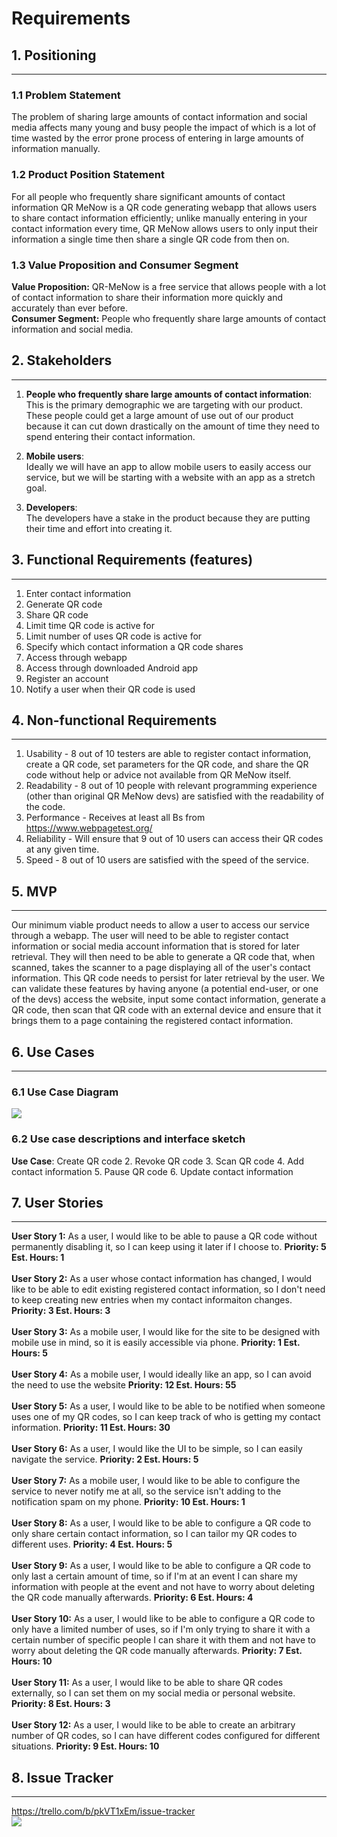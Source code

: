 # Requirements
## 1. Positioning
___
### 1.1 Problem Statement
The problem of sharing large amounts of contact information and social media affects many young and busy
people the impact of which is a lot of time wasted by the error prone process of entering in large amounts of
information manually.
### 1.2 Product Position Statement
For all people who frequently share significant amounts of contact information QR MeNow is a QR code
generating webapp that allows users to share contact information efficiently; unlike manually entering
in your contact information every time, QR MeNow allows users to only input their information a single
time then share a single QR code from then on.
### 1.3 Value Proposition and Consumer Segment
**Value Proposition:** QR-MeNow is a free service that allows people with a lot of contact information to
share their information more quickly and accurately than ever before. <br>
**Consumer Segment:** People who frequently share large amounts of contact information and social media.
## 2. Stakeholders
___
1. __People who frequently share large amounts of contact information__: <br>
   This is the primary demographic we are targeting with our product. These people could get a large amount of
   use out of our product because it can cut down drastically on the amount of time they need to spend entering
   their contact information.

2. __Mobile users__: <br>
   Ideally we will have an app to allow mobile users to easily access our service, but we will be starting with
   a website with an app as a stretch goal.

2. __Developers__: <br>
   The developers have a stake in the product because they are putting their time and effort into creating it.
## 3. Functional Requirements (features)
___
1. Enter contact information
2. Generate QR code
3. Share QR code
4. Limit time QR code is active for
5. Limit number of uses QR code is active for
6. Specify which contact information a QR code shares
7. Access through webapp
8. Access through downloaded Android app
9. Register an account
10. Notify a user when their QR code is used
## 4. Non-functional Requirements
___
1. Usability - 8 out of 10 testers are able to register contact information, create a QR code, set parameters
   for the QR code, and share the QR code without help or advice not available from QR MeNow itself.
2. Readability - 8 out of 10 people with relevant programming experience (other than original QR MeNow devs)
   are satisfied with the readability of the code.
3. Performance - Receives at least all Bs from https://www.webpagetest.org/
4. Reliability - Will ensure that 9 out of 10 users can access their QR codes at any given time.
5. Speed - 8 out of 10 users are satisfied with the speed of the service.
## 5. MVP
___
Our minimum viable product needs to allow a user to access our service through a webapp. The user will need to be
able to register contact information or social media account information that is stored for later retrieval. They
will then need to be able to generate a QR code that, when scanned, takes the scanner to a page displaying all of
the user's contact information. This QR code needs to persist for later retrieval by the user. We can validate these
features by having anyone (a potential end-user, or one of the devs) access the website, input some contact
information, generate a QR code, then scan that QR code with an external device and ensure that it brings them to a
page containing the registered contact information.
## 6. Use Cases
___
### 6.1 Use Case Diagram
![](https://github.com/Oddant1/QR-MeNow/blob/D2/documentation/assets/D2UseCase.png)
### 6.2 Use case descriptions and interface sketch
__Use Case__: Create QR code
2. Revoke QR code
3. Scan QR code
4. Add contact information
5. Pause QR code
6. Update contact information
## 7. User Stories
___
__User Story 1:__ As a user, I would like to be able to pause a QR code without permanently
  disabling it, so I can keep using it later if I choose to. __Priority: 5 Est. Hours: 1__ <br><br>
__User Story 2:__ As a user whose contact information has changed, I would like to be able to edit existing
  registered contact information, so I don't need to keep creating new entries when my contact informaiton
  changes. __Priority: 3 Est. Hours: 3__ <br><br>
__User Story 3:__ As a mobile user, I would like for the site to be designed with mobile use in mind, so it is
  easily accessible via phone. __Priority: 1 Est. Hours: 5__ <br><br>
__User Story 4:__ As a mobile user, I would ideally like an app, so I can avoid the need to use the website
 __Priority: 12 Est. Hours: 55__ <br><br>
__User Story 5:__ As a user, I would like to be able to be notified when someone uses one of my QR codes, so I
  can keep track of who is getting my contact information. __Priority: 11 Est. Hours: 30__ <br><br>
__User Story 6:__ As a user, I would like the UI to be simple, so I can easily navigate the service.
  __Priority: 2 Est. Hours: 5__ <br><br>
__User Story 7:__ As a mobile user, I would like to be able to configure the service to never notify me at
  all, so the service isn't adding to the notification spam on my phone. __Priority: 10 Est. Hours: 1__ <br><br>
__User Story 8:__ As a user, I would like to be able to configure a QR code to only share certain contact
  information, so I can tailor my QR codes to different uses. __Priority: 4 Est. Hours: 5__ <br><br>
__User Story 9:__ As a user, I would like to be able to configure a QR code to only last a certain amount of
  time, so if I'm at an event I can share my information with people at the event and not have to worry about
  deleting the QR code manually afterwards. __Priority: 6 Est. Hours: 4__ <br><br>
__User Story 10:__ As a user, I would like to be able to configure a QR code to only have a limited number of
  uses, so if I'm only trying to share it with a certain number of specific people I can share it with them and
  not have to worry about deleting the QR code manually afterwards. __Priority: 7 Est. Hours: 10__ <br><br>
__User Story 11:__ As a user, I would like to be able to share QR codes externally, so I can set them on my social
  media or personal website. __Priority: 8 Est. Hours: 3__ <br><br>
__User Story 12:__ As a user, I would like to be able to create an arbitrary number of QR codes, so I can have
  different codes configured for different situations. __Priority: 9 Est. Hours: 10__ <br>
## 8. Issue Tracker
___
https://trello.com/b/pkVT1xEm/issue-tracker </br>
![](https://github.com/Oddant1/QR-MeNow/blob/D2/documentation/assets/trello.png)